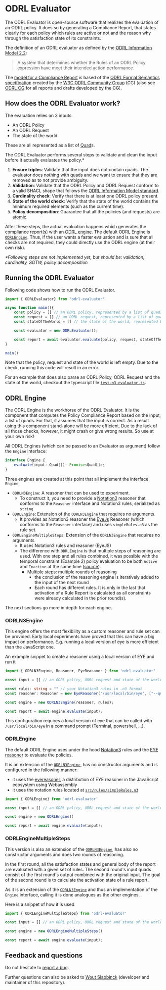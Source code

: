 # ODRL Evaluator

The ODRL Evaluator is open-source software that realizes the evaluation of an ODRL policy.
It does so by generating a Compliance Report, that states clearly for each policy which rules are active or not and the reason why through the satisfaction state of its constraints.

The definition of an ODRL evaluator as defined by the [ODRL Information Model 2.2](https://www.w3.org/TR/odrl-model/#terminology):
> A system that determines whether the Rules of an ODRL Policy expression have meet their intended action performance.

The [model for a Compliance Report](./Compliance-Report.md) is based of the [ODRL Formal Semantics specification](https://w3c.github.io/odrl/formal-semantics/) created by the [W3C ODRL Community Group](https://www.w3.org/community/odrl/) (CG) (also see [ODRL CG](https://www.w3.org/community/odrl/) for all reports and drafts developed by the CG).

## How does the ODRL Evaluator work?
The evaluation relies on 3 inputs:
- An ODRL Policy
- An ODRL Request
- The state of the world

These are all represented as a list of [Quad](http://rdf.js.org/data-model-spec/#quad-interface)s.

The ODRL Evaluator performs several steps to validate and clean the input before it actually evaluates the policy.\*
1. **Ensure triples**: Validate that the input does not contain quads. The evaluator does nothing with quads and we want to ensure that they are removed as to not provide ambiguity.
2. **Validation**: Validate that the ODRL Policy and ODRL Request conform to a valid SHACL shape that follows the [ODRL Information Model standard](https://www.w3.org/TR/odrl-model/).
3. **Cardinality check**: Verify that there is at least one ODRL policy present.
4. **State of the world check**: Verify that the state of the world contains the minimum required elements (such as the current time).
5. **Policy decomposition**: Guarantee that all the policies (and requests) are [atomic](https://www.w3.org/TR/odrl-model/#composition).

After these steps, the actual evaluation happens which generates the compliance report(s) with an [ODRL engine](#odrl-engine). 
The default ODRL Engine is [`ODRLEngine`](#odrlengine).
Thus, if the user wants a faster evaluation and is sure that all checks are not required, they could directly use the ODRL engine (at their own risk).

*\*Following steps are not implemented yet, but should be: validation, cardinality, SOTW, policy decomposition*
## Running the ODRL Evaluator
Following code shows how to run the ODRL Evaluator.
```ts
import { ODRLEvaluator} from 'odrl-evaluator'

async function main(){
    const policy = [] // an ODRL policy, represented by a list of quads
    const request = [] // an ODRL request, represented by a list of quads
    const stateOfTheWorld = [] // the state of the world, represented by a list of quads

    const evaluator = new ODRLEvaluator();

    const report = await evaluator.evaluate(policy, request, stateOfTheWorld); // compliance report(s), represented by a list of quads
}

main()
```
Note that the policy, request and state of the world is left empty. 
Due to the check, running this code will result in an error.

For an example that does also parse an ODRL Policy, ODRL Request and the state of the world, checkout the typescript file [`test-n3-evaluator.ts`](../demo/test-n3-evaluator.ts).

## ODRL Engine
The  ODRL Engine is the workhorse of the ODRL Evaluator. It is the component that computes the Policy Compliance Report based on the input, a list of quads.
For that, it assumes that the input is correct. As a result using this component stand-alone will be more efficient. Due to the lack of all those checks, however, it might crash or give wrong results. So use at your own risk!

All ODRL Engines (which can be passed to an Evaluator as argument) follow the `Engine` interface:
```ts
interface Engine {
    evaluate(input: Quad[]): Promise<Quad[]>;
}
```

Three engines are created at this point that all implement the interface `Engine`
- `ODRLN3Engine`: A reasoner that can be used to experiment. 
	- To construct it, you need to provide a [Notation3](https://w3c.github.io/N3/spec/) reasoner that conforms to the `Reasoner` interface and Notation3 rules, serialized as `string`.
- `ODRLEngine`: Extension of the `ODRLN3Engine` that requires no arguments. 
	- It provides as Notation3 reasoner the [EyeJs](https://github.com/eyereasoner/eye-js) Reasoner (which conforms to the `Reasoner` interface) and uses `simpleRules.n3` as the rule set.
- `ODRLEngineMultipleSteps`: Extension of the `ODRLN3Engine` that requires no arguments.
	- It uses Notation3 rules and reasoner (EyeJS)
	- The difference with `ODRLEngine` is that multiple steps of reasoning are used. With one step and all rules combined, it was possible with the temporal constraint (Example 2) policy evaluation to be both `Active` and `Inactive` at the same time ([source](https://github.com/woutslabbinck/UCR-test-suite/blob/b641ec74a85d1555d13d9599f140667e60846b6f/ODRL-Evaluator/rules/faulty/README.md)).
		- Multiple steps: multiple rounds of reasoning
			- the conclusion of the reasoning engine is iteratively added to the input of the next round
			- Each round has different rules. It is only in the last that activation of a Rule Report is calculated as all constraints were already calculated in the prior round(s).

The next sections go more in depth for each engine.

### ODRLN3Engine
This engine offers the most flexibility as a custom reasoner and rule set can be provided.
Early local experiments have proved that this can have a big impact on performance. 
E.g. running a local version of eye is more efficient than the JavaScript one.

An example snippet to create a reasoner using a local version of EYE and run it
```ts
import { ODRLN3Engine, Reasoner, EyeReasoner } from 'odrl-evaluator'

const input = [] // an ODRL policy, ODRL request and state of the world, represented by a list of quads

const rules: string = "" // your Notation3 rules in .n3 format
const reasoner: Reasoner = new EyeReasoner('/usr/local/bin/eye', ["--quiet", "--nope", "--pass-only-new"]) // A reasoner that is an extension to the abstract `Reasoner` class

const engine = new ODRLN3Engine(reasoner, rules);

const report = await engine.evaluate(input);
```
This configuration requires a local version of eye that can be called with `/usr/local/bin/eye` in a command prompt (Terminal, powershell, ...).

### ODRLEngine
The default ODRL Engine uses under the hood [Notation3](https://w3c.github.io/N3/spec/) rules and the [EYE reasoner](https://github.com/eyereasoner/eye) to evaluate the policies.

It is  an extension of the [`ODRLN3Engine`](#ODRLN3Engine), has no constructor arguments and is configured in the following manner:
- it uses the [eyereasoner](https://github.com/eyereasoner/eye-js), a distribution of EYE reasoner in the JavaScript ecosystem using Webassembly
- it uses the notation rules located at [`src/rules/simpleRules.n3`](./src/rules/simpleRules.n3)

```ts
import { ODRLEngine} from 'odrl-evaluator'

const input = [] // an ODRL policy, ODRL request and state of the world, represented by a list of quads

const engine = new ODRLEngine()

const report = await engine.evaluate(input);
```

### ODRLEngineMultipleSteps
This version is also an extension of the [`ODRLN3Engine`](#ODRLN3Engine), has also no constructor arguments and does two rounds of reasoning.

In the first round, all the satisfaction states and general body of the report are evaluated with a given set of rules.
The second round's input quads consist of the first round's output combined with the original input. 
The goal of the second round is to calculate the activation state of a rule report.

As it is an extension of the [`ODRLN3Engine`](#ODRLN3Engine) and thus an implementation of the `Engine` interface, calling it is done analogues as the other engines.

Here is a snippet of how it is used:
```ts
import { ODRLEngineMultipleSteps} from 'odrl-evaluator'

const input = [] // an ODRL policy, ODRL request and state of the world, represented by a list of quads

const engine = new ODRLEngineMultipleSteps()

const report = await engine.evaluate(input);
```

## Feedback and questions

Do not hesitate to [report a bug](https://github.com/SolidLabResearch/ODRL-Evaluator/issues).

Further questions can also be asked to [Wout Slabbinck](mailto:wout.slabbinck@ugent.be) (developer and maintainer of this repository).
